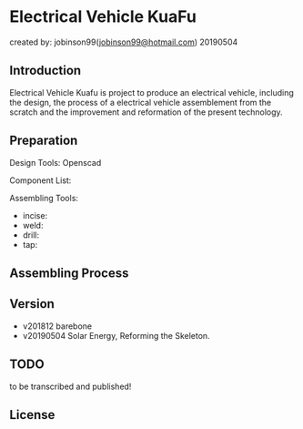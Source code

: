 Electrical Vehicle KuaFu
=============================

created by: jobinson99(jobinson99@hotmail.com) 20190504

## Introduction

Electrical Vehicle Kuafu is project to produce an electrical vehicle, including the design, the process of a electrical vehicle assemblement from the scratch and the improvement and reformation of the present technology.

## Preparation

Design Tools: Openscad

Component List:

Assembling Tools:

- incise:
- weld:
- drill:
- tap:

## Assembling Process


## Version

- v201812 barebone
- v20190504 Solar Energy, Reforming the Skeleton.


## TODO

to be transcribed and published!


## License


